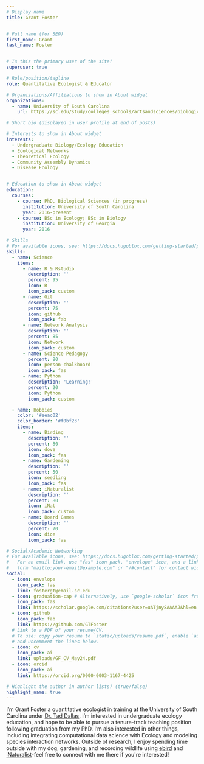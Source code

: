 ```yaml
---
# Display name
title: Grant Foster


# Full name (for SEO)
first_name: Grant
last_name: Foster


# Is this the primary user of the site?
superuser: true

# Role/position/tagline
role: Quantitative Ecologist & Educator

# Organizations/Affiliations to show in About widget
organizations:
  - name: University of South Carolina
    url: https://sc.edu/study/colleges_schools/artsandsciences/biological_sciences/our_people/directory/foster_grant.php

# Short bio (displayed in user profile at end of posts)

# Interests to show in About widget
interests:
  - Undergraduate Biology/Ecology Education
  - Ecological Networks
  - Theoretical Ecology 
  - Community Assembly Dynamics
  - Disease Ecology


# Education to show in About widget
education:
  courses:
    - course: PhD, Biological Sciences (in progress)
      institution: University of South Carolina
      year: 2016-present
    - course: BSc in Ecology; BSc in Biology
      institution: University of Georgia
      year: 2016

# Skills
# For available icons, see: https://docs.hugoblox.com/getting-started/page-builder/#icons
skills:
  - name: Science
    items:
      - name: R & Rstudio
        description: ''
        percent: 95
        icon: R
        icon_pack: custom
      - name: Git
        description: ''
        percent: 75
        icon: github
        icon_pack: fab
      - name: Network Analysis
        description: ''
        percent: 85
        icon: Network
        icon_pack: custom
      - name: Science Pedagogy
        percent: 80
        icon: person-chalkboard
        icon_pack: fas
      - name: Python
        description: 'Learning!'
        percent: 20
        icon: Python
        icon_pack: custom

  - name: Hobbies
    color: '#eeac02'
    color_border: '#f0bf23'
    items:
      - name: Birding
        description: ''
        percent: 80
        icon: dove
        icon_pack: fas
      - name: Gardening
        description: ''
        percent: 50
        icon: seedling
        icon_pack: fas
      - name: iNaturalist
        description: ''
        percent: 80
        icon: iNat
        icon_pack: custom
      - name: Board Games
        description: ''
        percent: 70
        icon: dice
        icon_pack: fas

# Social/Academic Networking
# For available icons, see: https://docs.hugoblox.com/getting-started/page-builder/#icons
#   For an email link, use "fas" icon pack, "envelope" icon, and a link in the
#   form "mailto:your-email@example.com" or "/#contact" for contact widget.
social:
  - icon: envelope
    icon_pack: fas
    link: fostergt@email.sc.edu
  - icon: graduation-cap # Alternatively, use `google-scholar` icon from `ai` icon pack
    icon_pack: fas
    link: https://scholar.google.com/citations?user=uATjny8AAAAJ&hl=en
  - icon: github
    icon_pack: fab
    link: https://github.com/GTFoster
  # Link to a PDF of your resume/CV.
  # To use: copy your resume to `static/uploads/resume.pdf`, enable `ai` icons in `params.yaml`,
  # and uncomment the lines below.
  - icon: cv
    icon_pack: ai
    link: uploads/GF_CV_May24.pdf
  - icon: orcid
    icon_pack: ai 
    link: https://orcid.org/0000-0003-1167-4425

# Highlight the author in author lists? (true/false)
highlight_name: true
---
```


I’m Grant Foster a quantitative ecologist in training at the University of South Carolina under [Dr. Tad Dallas](https://taddallas.github.io/). I’m interested in undergraduate ecology education, and hope to be able to pursue a tenure-track teaching position following graduation from my PhD. I’m also interested in other things, including integrating computational data science with Ecology and modeling species interaction networks. Outside of research, I enjoy spending time outside with my dog, gardening, and recording wildlife using [ebird](https://ebird.org/profile/OTUzMjYw/US-SC-079) and [iNaturalist](https://www.inaturalist.org/people/5346167)-feel free to connect with me there if you're interested!

